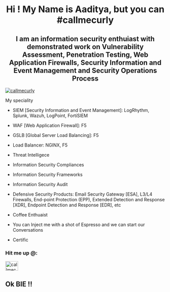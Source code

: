 <h1 align="center">Hi ! My Name is Aaditya, but you can #callmecurly</h1>
<h2 align="center"> I am an information security enthuiast with demonstrated work on Vulnerability Assessment, Penetration Testing, Web Application Firewalls, Security Information and Event Management and Security Operations Process</h2>
<p align="left"> <a href="https://twitter.com/thenittam" target="blank"><img src="https://img.shields.io/twitter/follow/itscallmecurly?logo=twitter&style=for-the-badge" alt="callmecurly" /></a> </p>

My speciality
- SIEM [Security Information and Event Management]: LogRhythm, Splunk, Wazuh, LogPoint, FortiSIEM
- WAF [Web Application Firewall]: F5
- GSLB [Global Server Load Balancing]: F5
- Load Balancer: NGINX, F5
- Threat Intelligece
- Information Security Compliances
- Information Security Frameworks
- Information Security Audit
- Defensive Security Products: Email Security Gateway [ESA], L3/L4 Firewalls, End-point Protection (EPP), Extended Detection and Response [XDR], Endpoint Detection and Response [EDR], etc

- Coffee Enthuaist
- You can Inject me with a shot of Espresso and we can start our Conversations
- Certific
<h3 align="left"> Hit me up @: </h3>
<p align="left">
<a href="https://linkedin.com/in/callmecurly" target="blank"><img align="center" src="https://raw.githubusercontent.com/rahuldkjain/github-profile-readme-generator/master/src/images/icons/Social/linked-in-alt.svg" alt="callmecurly" height="30" width="40" /></a>
</p>

<h2> Ok BIE !! </h2>
